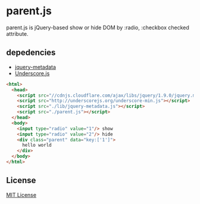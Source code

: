 # parent.js #

parent.js is jQuery-based show or hide DOM by :radio, :checkbox checked attribute.

## depedencies ##

- [jquery-metadata](http://archive.plugins.jquery.com/project/metadata)
- [Underscore.js](http://underscorejs.org/)

```html
<html>
  <head>
    <script src="//cdnjs.cloudflare.com/ajax/libs/jquery/1.9.0/jquery.min.js"></script>
    <script src="http://underscorejs.org/underscore-min.js"></script>
    <script src="./lib/jquery-metadata.js"></script>
    <script src="./parent.js"></script>
  </head>
  <body>
    <input type="radio" value="1"/> show
    <input type="radio" value="2"/> hide
    <div class="parent" data="key:['1']">
      hello world
    </div>
  </body>
</html>
```

## License ##

[MIT License](http://opensource.org/licenses/MIT)
